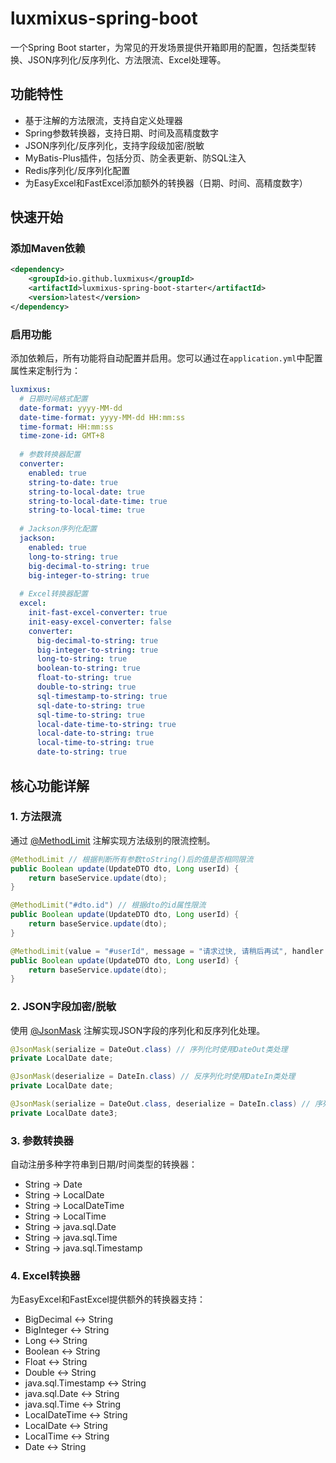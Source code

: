 # luxmixus-spring-boot


一个Spring Boot starter，为常见的开发场景提供开箱即用的配置，包括类型转换、JSON序列化/反序列化、方法限流、Excel处理等。

## 功能特性

* 基于注解的方法限流，支持自定义处理器
* Spring参数转换器，支持日期、时间及高精度数字
* JSON序列化/反序列化，支持字段级加密/脱敏
* MyBatis-Plus插件，包括分页、防全表更新、防SQL注入
* Redis序列化/反序列化配置
* 为EasyExcel和FastExcel添加额外的转换器（日期、时间、高精度数字）

## 快速开始

### 添加Maven依赖

```xml
<dependency>
    <groupId>io.github.luxmixus</groupId>
    <artifactId>luxmixus-spring-boot-starter</artifactId>
    <version>latest</version>
</dependency>
```

### 启用功能

添加依赖后，所有功能将自动配置并启用。您可以通过在`application.yml`中配置属性来定制行为：

```yaml
luxmixus:
  # 日期时间格式配置
  date-format: yyyy-MM-dd
  date-time-format: yyyy-MM-dd HH:mm:ss
  time-format: HH:mm:ss
  time-zone-id: GMT+8
  
  # 参数转换器配置
  converter:
    enabled: true
    string-to-date: true
    string-to-local-date: true
    string-to-local-date-time: true
    string-to-local-time: true
  
  # Jackson序列化配置
  jackson:
    enabled: true
    long-to-string: true
    big-decimal-to-string: true
    big-integer-to-string: true
  
  # Excel转换器配置
  excel:
    init-fast-excel-converter: true
    init-easy-excel-converter: false
    converter:
      big-decimal-to-string: true
      big-integer-to-string: true
      long-to-string: true
      boolean-to-string: true
      float-to-string: true
      double-to-string: true
      sql-timestamp-to-string: true
      sql-date-to-string: true
      sql-time-to-string: true
      local-date-time-to-string: true
      local-date-to-string: true
      local-time-to-string: true
      date-to-string: true
```

## 核心功能详解

### 1. 方法限流

通过 [@MethodLimit](luxmixus-spring-boot-autoconfigure/src/main/java/io/github/luxmixus/starter/spring/annotation/MethodLimit.java) 注解实现方法级别的限流控制。

```java
@MethodLimit // 根据判断所有参数toString()后的值是否相同限流
public Boolean update(UpdateDTO dto, Long userId) {
    return baseService.update(dto);
}

@MethodLimit("#dto.id") // 根据dto的id属性限流
public Boolean update(UpdateDTO dto, Long userId) {
    return baseService.update(dto);
}

@MethodLimit(value = "#userId", message = "请求过快, 请稍后再试", handler = CustomLimitHandler.class) // 使用userId限流, 并自定义错误信息, 限流逻辑
public Boolean update(UpdateDTO dto, Long userId) {
    return baseService.update(dto);
}
```

### 2. JSON字段加密/脱敏

使用 [@JsonMask](luxmixus-spring-boot-autoconfigure/src/main/java/io/github/luxmixus/autoconfigure/jackson/annotation/JsonMask.java) 注解实现JSON字段的序列化和反序列化处理。

```java
@JsonMask(serialize = DateOut.class) // 序列化时使用DateOut类处理
private LocalDate date;

@JsonMask(deserialize = DateIn.class) // 反序列化时使用DateIn类处理
private LocalDate date;

@JsonMask(serialize = DateOut.class, deserialize = DateIn.class) // 序列化和反序列化时使用DateOut和DateIn类处理
private LocalDate date3;
```

### 3. 参数转换器

自动注册多种字符串到日期/时间类型的转换器：
- String → Date
- String → LocalDate
- String → LocalDateTime
- String → LocalTime
- String → java.sql.Date
- String → java.sql.Time
- String → java.sql.Timestamp

### 4. Excel转换器

为EasyExcel和FastExcel提供额外的转换器支持：
- BigDecimal ↔ String
- BigInteger ↔ String
- Long ↔ String
- Boolean ↔ String
- Float ↔ String
- Double ↔ String
- java.sql.Timestamp ↔ String
- java.sql.Date ↔ String
- java.sql.Time ↔ String
- LocalDateTime ↔ String
- LocalDate ↔ String
- LocalTime ↔ String
- Date ↔ String


